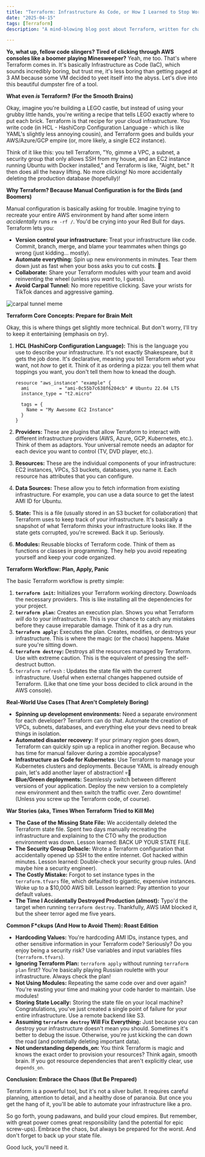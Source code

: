 ```yaml
---
title: "Terraform: Infrastructure As Code, or How I Learned to Stop Worrying and Love the Apply"
date: "2025-04-15"
tags: [Terraform]
description: "A mind-blowing blog post about Terraform, written for chaotic Gen Z engineers who just want to automate everything and blame the cloud when it all goes wrong."

---
```


**Yo, what up, fellow code slingers? Tired of clicking through AWS consoles like a boomer playing Minesweeper?** Yeah, me too. That's where Terraform comes in. It's basically Infrastructure as Code (IaC), which sounds incredibly boring, but trust me, it's less boring than getting paged at 3 AM because some VM decided to yeet itself into the abyss. Let's dive into this beautiful dumpster fire of a tool.

**What even *is* Terraform? (For the Smooth Brains)**

Okay, imagine you're building a LEGO castle, but instead of using your grubby little hands, you're writing a recipe that tells LEGO exactly where to put each brick. Terraform is that recipe for your cloud infrastructure. You write code (in HCL - HashiCorp Configuration Language - which is like YAML's slightly less annoying cousin), and Terraform goes and builds your AWS/Azure/GCP empire (or, more likely, a single EC2 instance).

Think of it like this: you tell Terraform, "Yo, gimme a VPC, a subnet, a security group that only allows SSH from my house, and an EC2 instance running Ubuntu with Docker installed," and Terraform is like, "Aight, bet." It then does all the heavy lifting. No more clicking! No more accidentally deleting the production database (hopefully)!

**Why Terraform? Because Manual Configuration is for the Birds (and Boomers)**

Manual configuration is basically asking for trouble. Imagine trying to recreate your entire AWS environment by hand after some intern *accidentally* runs `rm -rf /`. You'd be crying into your Red Bull for days. Terraform lets you:

*   **Version control your infrastructure:** Treat your infrastructure like code. Commit, branch, merge, and blame your teammates when things go wrong (just kidding… mostly).
*   **Automate everything:**  Spin up new environments in minutes. Tear them down just as fast when your boss asks you to cut costs.  💸
*   **Collaborate:**  Share your Terraform modules with your team and avoid reinventing the wheel (unless you *want* to, I guess).
*   **Avoid Carpal Tunnel:** No more repetitive clicking. Save your wrists for TikTok dances and aggressive gaming.

![carpal tunnel meme](https://i.kym-cdn.com/photos/images/newsfeed/001/974/601/89f.jpg)

**Terraform Core Concepts: Prepare for Brain Melt**

Okay, this is where things get slightly more technical. But don't worry, I'll try to keep it entertaining (emphasis on *try*).

1.  **HCL (HashiCorp Configuration Language):**  This is the language you use to describe your infrastructure. It's not exactly Shakespeare, but it gets the job done. It's declarative, meaning you tell Terraform *what* you want, not *how* to get it.  Think of it as ordering a pizza: you tell them what toppings you want, you don't tell them how to knead the dough.

    ```hcl
    resource "aws_instance" "example" {
      ami           = "ami-0c55b7c638f6204cb" # Ubuntu 22.04 LTS
      instance_type = "t2.micro"

      tags = {
        Name = "My Awesome EC2 Instance"
      }
    }
    ```

2.  **Providers:** These are plugins that allow Terraform to interact with different infrastructure providers (AWS, Azure, GCP, Kubernetes, etc.).  Think of them as adaptors. Your universal remote needs an adaptor for each device you want to control (TV, DVD player, etc.).
3.  **Resources:**  These are the individual components of your infrastructure: EC2 instances, VPCs, S3 buckets, databases, you name it. Each resource has attributes that you can configure.
4.  **Data Sources:** These allow you to fetch information from existing infrastructure. For example, you can use a data source to get the latest AMI ID for Ubuntu.
5.  **State:**  This is a file (usually stored in an S3 bucket for collaboration) that Terraform uses to keep track of your infrastructure. It's basically a snapshot of what Terraform *thinks* your infrastructure looks like.  If the state gets corrupted, you're screwed.  Back it up. Seriously.
6.  **Modules:**  Reusable blocks of Terraform code. Think of them as functions or classes in programming. They help you avoid repeating yourself and keep your code organized.

**Terraform Workflow: Plan, Apply, Panic**

The basic Terraform workflow is pretty simple:

1.  **`terraform init`:** Initializes your Terraform working directory. Downloads the necessary providers. This is like installing all the dependencies for your project.
2.  **`terraform plan`:**  Creates an execution plan.  Shows you what Terraform *will* do to your infrastructure.  This is your chance to catch any mistakes before they cause irreparable damage.  Think of it as a dry run.
3.  **`terraform apply`:**  Executes the plan.  Creates, modifies, or destroys your infrastructure.  This is where the magic (or the chaos) happens.  Make sure you're sitting down.
4.  **`terraform destroy`:**  Destroys all the resources managed by Terraform.  Use with extreme caution.  This is the equivalent of pressing the self-destruct button.
5. `terraform refresh` : Updates the state file with the current infrastructure. Useful when external changes happened outside of Terraform. (Like that one time your boss decided to click around in the AWS console).

**Real-World Use Cases (That Aren't Completely Boring)**

*   **Spinning up development environments:** Need a separate environment for each developer? Terraform can do that. Automate the creation of VPCs, subnets, databases, and everything else your devs need to break things in isolation.
*   **Automated disaster recovery:**  If your primary region goes down, Terraform can quickly spin up a replica in another region.  Because who has time for manual failover during a zombie apocalypse?
*   **Infrastructure as Code for Kubernetes:** Use Terraform to manage your Kubernetes clusters and deployments.  Because YAML is already enough pain, let's add another layer of abstraction!  💀🙏
*   **Blue/Green deployments:**  Seamlessly switch between different versions of your application.  Deploy the new version to a completely new environment and then switch the traffic over. Zero downtime! (Unless you screw up the Terraform code, of course).

**War Stories (aka, Times When Terraform Tried to Kill Me)**

*   **The Case of the Missing State File:**  We accidentally deleted the Terraform state file.  Spent two days manually recreating the infrastructure and explaining to the CTO why the production environment was down.  Lesson learned: BACK UP YOUR STATE FILE.
*   **The Security Group Debacle:**  Wrote a Terraform configuration that accidentally opened up SSH to the entire internet.  Got hacked within minutes.  Lesson learned: Double-check your security group rules.  (And maybe hire a security engineer).
*   **The Costly Mistake:**  Forgot to set instance types in the `terraform.tfvars` file, which defaulted to gigantic, expensive instances.  Woke up to a $10,000 AWS bill.  Lesson learned:  Pay attention to your default values.
*   **The Time I Accidentally Destroyed Production (almost):** Typo'd the target when running `terraform destroy`. Thankfully, AWS IAM blocked it, but the sheer terror aged me five years.

**Common F\*ckups (And How to Avoid Them): Roast Edition**

*   **Hardcoding Values:** You're hardcoding AMI IDs, instance types, and other sensitive information in your Terraform code? Seriously? Do you enjoy being a security risk? Use variables and input variables files (`terraform.tfvars`).
*   **Ignoring Terraform Plan:** `terraform apply` without running `terraform plan` first? You're basically playing Russian roulette with your infrastructure. Always check the plan!
*   **Not Using Modules:** Repeating the same code over and over again? You're wasting your time and making your code harder to maintain. Use modules!
*   **Storing State Locally:** Storing the state file on your local machine? Congratulations, you've just created a single point of failure for your entire infrastructure. Use a remote backend like S3.
*   **Assuming `terraform destroy` Will Fix Everything:** Just because you can destroy your infrastructure doesn't mean you should. Sometimes it's better to debug the issue. Otherwise, you're just kicking the can down the road (and potentially deleting important data).
*   **Not understanding depends_on:** You think Terraform is magic and knows the exact order to provision your resources? Think again, smooth brain. If you got resource dependencies that aren't explicitly clear, use `depends_on`.

**Conclusion: Embrace the Chaos (But Be Prepared)**

Terraform is a powerful tool, but it's not a silver bullet. It requires careful planning, attention to detail, and a healthy dose of paranoia. But once you get the hang of it, you'll be able to automate your infrastructure like a pro.

So go forth, young padawans, and build your cloud empires. But remember, with great power comes great responsibility (and the potential for epic screw-ups). Embrace the chaos, but always be prepared for the worst. And don't forget to back up your state file.

Good luck, you'll need it.
